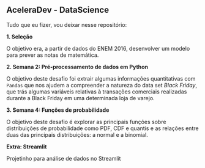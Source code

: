 ## AceleraDev - DataScience
Tudo que eu fizer, vou deixar nesse repositório:

**1. Seleção**

O objetivo era, a partir de dados do ENEM 2016, desenvolver um modelo para prever as notas de matemática.

**2. Semana 2: Pré-processamento de dados em Python**

O objetivo deste desafio foi extrair algumas informações quantitativas com `Pandas` que nos ajudem a compreender a natureza do data set *Black Friday*, que trás algumas variáveis relativas à transações comerciais realizadas durante a Black Friday em uma determinada loja de varejo.

**3. Semana 4: Funções de probabilidade**

O objetivo deste desafio é explorar as principais funções sobre distribuições de probabilidade como PDF, CDF e quantis e as relações entre duas das principais distribuições: a normal e a binomial.

**Extra: Streamlit** 

Projetinho para análise de dados no Streamlit
